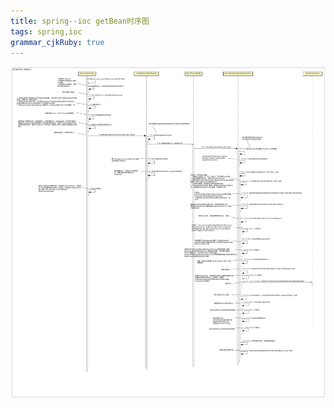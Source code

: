 ```yaml
---
title: spring--ioc getBean时序图
tags: spring,ioc
grammar_cjkRuby: true
---
```


![enter description here]( ./images/spring%20ioc--getBean.jpg)

